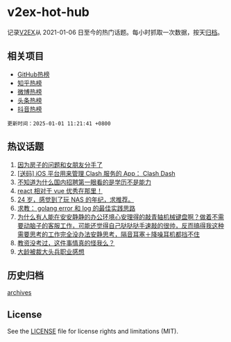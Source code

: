 # v2ex-hot-hub

 记录[V2EX](https://www.v2ex.com/)从 2021-01-06 日至今的热门话题。每小时抓取一次数据，按天[归档](archives)。
 
 ## 相关项目

- [GitHub热榜](https://github.com/lonnyzhang423/github-hot-hub)
- [知乎热榜](https://github.com/lonnyzhang423/zhihu-hot-hub)
- [微博热榜](https://github.com/lonnyzhang423/weibo-hot-hub)
- [头条热榜](https://github.com/lonnyzhang423/toutiao-hot-hub)
- [抖音热榜](https://github.com/lonnyzhang423/douyin-hot-hub)


 `更新时间：2025-01-01 11:21:41 +0800`

## 热议话题

1. [因为房子的问题和女朋友分手了](https://www.v2ex.com/t/1101644)
1. [[送码] iOS 平台用来管理 Clash 服务的 App： Clash Dash](https://www.v2ex.com/t/1101519)
1. [不知道为什么国内招聘第一眼看的是学历不是能力](https://www.v2ex.com/t/1101567)
1. [react 相对于 vue 优秀在那里！](https://www.v2ex.com/t/1101553)
1. [24 岁，感觉到了玩 NAS 的年纪，求推荐。](https://www.v2ex.com/t/1101524)
1. [求教： golang error 和 log 的最佳实践思路](https://www.v2ex.com/t/1101542)
1. [为什么有人能在安安静静的办公环境心安理得的敲青轴机械键盘啊？做着不需要动脑子的客服工作，可能还觉得自己哒哒哒手速敲的很帅，反而搞得我这种需要思考的工作完全没办法安静思考，隔音耳塞＋降噪耳机都挡不住](https://www.v2ex.com/t/1101603)
1. [教资没考过，这件事情真的怪我么？](https://www.v2ex.com/t/1101606)
1. [大龄被裁大头兵职业感想](https://www.v2ex.com/t/1101570)

## 历史归档

[archives](archives)

## License

See the [LICENSE](LICENSE) file for license rights and limitations (MIT).

